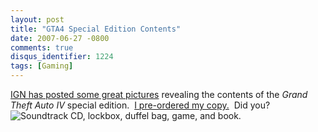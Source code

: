 ```yaml
---
layout: post
title: "GTA4 Special Edition Contents"
date: 2007-06-27 -0800
comments: true
disqus_identifier: 1224
tags: [Gaming]
---
```

[IGN has posted some great
pictures](http://xbox360.ign.com/articles/799/799813p1.html) revealing
the contents of the *Grand Theft Auto IV* special edition.  [I
pre-ordered my
copy.](http://paraesthesia.com/archive/2007/06/19/preordered-grand-theft-auto-iv---special-edition.aspx) 
Did you?
 ![Soundtrack CD, lockbox, duffel bag, game, and
book.](https://hyqi8g.dm1.livefilestore.com/y2pohAM3utJl6qM9nLWvTAJhpSNnAhIpWcgT4lWcNua7XTZ67OI6TA5Vtj75W6kFGc8ufBDHL6U137Q7_PsrKiug-qSeY3mBvzrwHot72Dh5Yc/20070627gta4secontents.jpg?psid=1)


